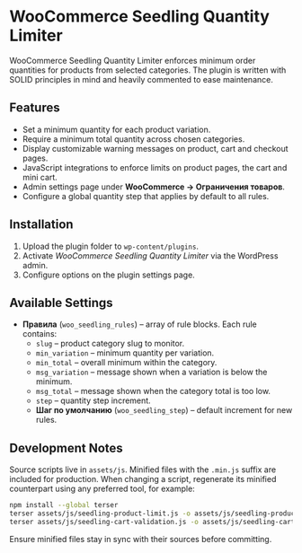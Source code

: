 # WooCommerce Seedling Quantity Limiter

WooCommerce Seedling Quantity Limiter enforces minimum order quantities for products from selected categories. The plugin is written with SOLID principles in mind and heavily commented to ease maintenance.

## Features
- Set a minimum quantity for each product variation.
- Require a minimum total quantity across chosen categories.
- Display customizable warning messages on product, cart and checkout pages.
- JavaScript integrations to enforce limits on product pages, the cart and mini cart.
- Admin settings page under **WooCommerce → Ограничения товаров**.
- Configure a global quantity step that applies by default to all rules.

## Installation
1. Upload the plugin folder to `wp-content/plugins`.
2. Activate *WooCommerce Seedling Quantity Limiter* via the WordPress admin.
3. Configure options on the plugin settings page.

## Available Settings
- **Правила** (`woo_seedling_rules`) – array of rule blocks. Each rule contains:
  - `slug` – product category slug to monitor.
  - `min_variation` – minimum quantity per variation.
  - `min_total` – overall minimum within the category.
  - `msg_variation` – message shown when a variation is below the minimum.
  - `msg_total` – message shown when the category total is too low.
  - `step` – quantity step increment.
  - **Шаг по умолчанию** (`woo_seedling_step`) – default increment for new rules.

## Development Notes
Source scripts live in `assets/js`. Minified files with the `.min.js` suffix are included for production. When changing a script, regenerate its minified counterpart using any preferred tool, for example:

```bash
npm install --global terser
terser assets/js/seedling-product-limit.js -o assets/js/seedling-product-limit.min.js -c -m
terser assets/js/seedling-cart-validation.js -o assets/js/seedling-cart-validation.min.js -c -m
```

Ensure minified files stay in sync with their sources before committing.
